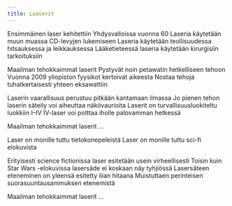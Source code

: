 ```yaml
---
title: Laaserit
---
```


Ensimmäinen laser kehitettiin Yhdysvalloissa vuonna 60
Laseria käytetään muun muassa CD-levyjen lukemiseen
Laseria käytetään teollisuudessa hitsauksessa ja leikkauksessa
Lääketieteessä laseria käytetään kirurgisiin tarkoituksiin

Maailman tehokkaimmat laserit
Pystyvät noin petawatin hetkelliseen tehoon
Vuonna 2009 yliopiston fyysikot kertoivat aikeesta
Nostaa tehoja tuhatkertaisesti yhteen eksawattiin

Laserin vaarallisuus perustuu pitkään kantamaan ilmassa
Jo pienen tehon laserin säteily voi aiheuttaa näkövaurioita
Laserit on turvallisuusluokiteltu luokkiin I–IV
IV-laser voi polttaa ihollе palovamman hetkessä

Maailman tehokkaimmat lasеrit ...

Laser on monille tuttu tietokonepeleistä
Laser on monille tuttu sci-fi elokuvista

Erityisesti science fictionissa laser esitetään usein virheellisesti
Toisin kuin Star Wars -elokuvissa lasersäde ei koskaan näy tyhjiössä
Lasersäteen eteneminen on yleensä esitetty liian hitaana Muistuttaen perinteisen suorasuuntausammuksen etenemistä

Maailman tehokkaimmat laserit ...
